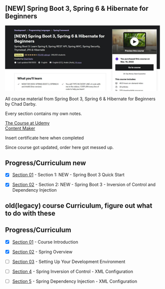 ## [NEW] Spring Boot 3, Spring 6 & Hibernate for Beginners

![SpringBoot](pic.jpg)

All course material from Spring Boot 3, Spring 6 & Hibernate for Beginners by Chad Darby.

Every section contains my own notes.

[The Course at Udemy](https://www.udemy.com/course/spring-hibernate-tutorial/)   
[Content Maker](https://luv2code.com/)

Insert certificate here when completed

Since course got updated, order here got messed up.


## Progress/Curriculum new

- [x] [Section 01](#) - Section 1: NEW - Spring Boot 3 Quick Start
- [X] [Section 02](#) - Section 2: NEW - Spring Boot 3 - Inversion of Control and Dependency Injection



## old(legacy) course Curriculum, figure out what to do with these

## Progress/Curriculum

- [x] [Section 01](#) - Course Introduction
- [X] [Section 02](#) - Spring Overview
- [ ] [Section 03](#) - Setting Up Your Development Environment
- [ ] [Section 4](#) - Spring Inversion of Control - XML Configuration
- [ ] [Section 5](#) - Spring Dependency Injection - XML Configuration

